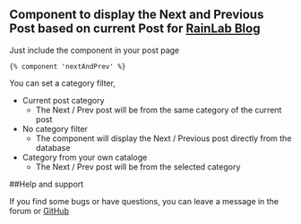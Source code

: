 ## Component to display the Next and Previous Post based on current Post for [RainLab Blog](https://octobercms.com/plugin/rainlab-blog)

Just include the component in your post page

	{% component 'nextAndPrev' %}

You can set a category filter,

- Current post category
	- The Next / Prev post will be from the same category of the current post
- No category filter
	- The component will display the Next / Previous post directly from the database
- Category from your own cataloge
	- The Next / Prev post will be from the selected category

##Help and support

If you find some bugs or have questions, you can leave a message in the forum or [GitHub](https://github.com/sanPuerquitoProgramador/next-and-prev-post)